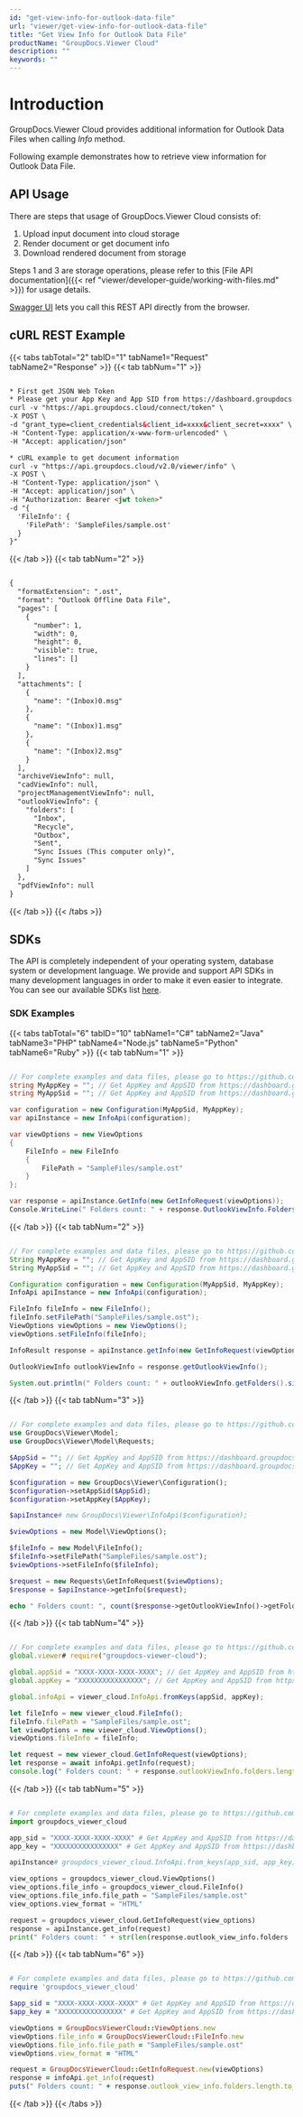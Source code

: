 ```yaml
---
id: "get-view-info-for-outlook-data-file"
url: "viewer/get-view-info-for-outlook-data-file"
title: "Get View Info for Outlook Data File"
productName: "GroupDocs.Viewer Cloud"
description: ""
keywords: ""
---
```


# Introduction #

GroupDocs.Viewer Cloud provides additional information for Outlook Data Files when calling *Info* method.

Following example demonstrates how to retrieve view information for Outlook Data File.

## API Usage ##

There are steps that usage of GroupDocs.Viewer Cloud consists of:

1. Upload input document into cloud storage
1. Render document or get document info
1. Download rendered document from storage

Steps 1 and 3 are storage operations, please refer to this [File API documentation]({{< ref "viewer/developer-guide/working-with-files.md" >}}) for usage details.

[Swagger UI](https://apireference.groupdocs.cloud/viewer/) lets you call this REST API directly from the browser.

## cURL REST Example ##

{{< tabs tabTotal="2" tabID="1" tabName1="Request" tabName2="Response" >}} {{< tab tabNum="1" >}}

```html

* First get JSON Web Token
* Please get your App Key and App SID from https://dashboard.groupdocs.cloud/#/apps. Kindly place App Key in "client_secret" and App SID in "client_id" argument.
curl -v "https://api.groupdocs.cloud/connect/token" \
-X POST \
-d "grant_type=client_credentials&client_id=xxxx&client_secret=xxxx" \
-H "Content-Type: application/x-www-form-urlencoded" \
-H "Accept: application/json"

* cURL example to get document information
curl -v "https://api.groupdocs.cloud/v2.0/viewer/info" \
-X POST \
-H "Content-Type: application/json" \
-H "Accept: application/json" \
-H "Authorization: Bearer <jwt token>"
-d "{
  'FileInfo': {
    'FilePath': 'SampleFiles/sample.ost'
  }
}"

```

{{< /tab >}} {{< tab tabNum="2" >}}

```html

{
  "formatExtension": ".ost",
  "format": "Outlook Offline Data File",
  "pages": [
    {
      "number": 1,
      "width": 0,
      "height": 0,
      "visible": true,
      "lines": []
    }
  ],
  "attachments": [
    {
      "name": "(Inbox)0.msg"
    },
    {
      "name": "(Inbox)1.msg"
    },
    {
      "name": "(Inbox)2.msg"
    }
  ],
  "archiveViewInfo": null,
  "cadViewInfo": null,
  "projectManagementViewInfo": null,
  "outlookViewInfo": {
    "folders": [
      "Inbox",
      "Recycle",
      "Outbox",
      "Sent",
      "Sync Issues (This computer only)",
      "Sync Issues"
    ]
  },
  "pdfViewInfo": null
}

```

{{< /tab >}} {{< /tabs >}}

## SDKs ##

The API is completely independent of your operating system, database system or development language. We provide and support API SDKs in many development languages in order to make it even easier to integrate. You can see our available SDKs list [here](https://github.com/groupdocs-viewer-cloud).

### SDK Examples ###

{{< tabs tabTotal="6" tabID="10" tabName1="C#" tabName2="Java" tabName3="PHP" tabName4="Node.js" tabName5="Python" tabName6="Ruby" >}} {{< tab tabNum="1" >}}

```csharp

// For complete examples and data files, please go to https://github.com/groupdocs-viewer-cloud/groupdocs-viewer-cloud-dotnet-samples
string MyAppKey = ""; // Get AppKey and AppSID from https://dashboard.groupdocs.cloud
string MyAppSid = ""; // Get AppKey and AppSID from https://dashboard.groupdocs.cloud

var configuration = new Configuration(MyAppSid, MyAppKey);
var apiInstance = new InfoApi(configuration);

var viewOptions = new ViewOptions
{
    FileInfo = new FileInfo
    {
        FilePath = "SampleFiles/sample.ost"
    }
};

var response = apiInstance.GetInfo(new GetInfoRequest(viewOptions));
Console.WriteLine(" Folders count: " + response.OutlookViewInfo.Folders.Count);

```

{{< /tab >}} {{< tab tabNum="2" >}}

```java

// For complete examples and data files, please go to https://github.com/groupdocs-viewer-cloud/groupdocs-viewer-cloud-java-samples
String MyAppKey = ""; // Get AppKey and AppSID from https://dashboard.groupdocs.cloud
String MyAppSid = ""; // Get AppKey and AppSID from https://dashboard.groupdocs.cloud

Configuration configuration = new Configuration(MyAppSid, MyAppKey);
InfoApi apiInstance = new InfoApi(configuration);

FileInfo fileInfo = new FileInfo();
fileInfo.setFilePath("SampleFiles/sample.ost");
ViewOptions viewOptions = new ViewOptions();
viewOptions.setFileInfo(fileInfo);

InfoResult response = apiInstance.getInfo(new GetInfoRequest(viewOptions));

OutlookViewInfo outlookViewInfo = response.getOutlookViewInfo();

System.out.println(" Folders count: " + outlookViewInfo.getFolders().size());

```

{{< /tab >}} {{< tab tabNum="3" >}}

```php

// For complete examples and data files, please go to https://github.com/groupdocs-viewer-cloud/groupdocs-viewer-cloud-php-samples
use GroupDocs\Viewer\Model;
use GroupDocs\Viewer\Model\Requests;

$AppSid = ""; // Get AppKey and AppSID from https://dashboard.groupdocs.cloud
$AppKey = ""; // Get AppKey and AppSID from https://dashboard.groupdocs.cloud

$configuration = new GroupDocs\Viewer\Configuration();
$configuration->setAppSid($AppSid);
$configuration->setAppKey($AppKey);

$apiInstance# new GroupDocs\Viewer\InfoApi($configuration);

$viewOptions = new Model\ViewOptions();

$fileInfo = new Model\FileInfo();
$fileInfo->setFilePath("SampleFiles/sample.ost");
$viewOptions->setFileInfo($fileInfo);

$request = new Requests\GetInfoRequest($viewOptions);
$response = $apiInstance->getInfo($request);

echo " Folders count: ", count($response->getOutlookViewInfo()->getFolders()), "\n";

```

{{< /tab >}} {{< tab tabNum="4" >}}

```javascript

// For complete examples and data files, please go to https://github.com/groupdocs-viewer-cloud/groupdocs-viewer-cloud-node-samples
global.viewer# require("groupdocs-viewer-cloud");

global.appSid = "XXXX-XXXX-XXXX-XXXX"; // Get AppKey and AppSID from https://dashboard.groupdocs.cloud
global.appKey = "XXXXXXXXXXXXXXXX"; // Get AppKey and AppSID from https://dashboard.groupdocs.cloud

global.infoApi = viewer_cloud.InfoApi.fromKeys(appSid, appKey);

let fileInfo = new viewer_cloud.FileInfo();
fileInfo.filePath = "SampleFiles/sample.ost";
let viewOptions = new viewer_cloud.ViewOptions();
viewOptions.fileInfo = fileInfo;

let request = new viewer_cloud.GetInfoRequest(viewOptions);
let response = await infoApi.getInfo(request);
console.log(" Folders count: " + response.outlookViewInfo.folders.length);

```

{{< /tab >}} {{< tab tabNum="5" >}}

```python

# For complete examples and data files, please go to https://github.com/groupdocs-viewer-cloud/groupdocs-viewer-cloud-python-samples
import groupdocs_viewer_cloud

app_sid = "XXXX-XXXX-XXXX-XXXX" # Get AppKey and AppSID from https://dashboard.groupdocs.cloud
app_key = "XXXXXXXXXXXXXXXX" # Get AppKey and AppSID from https://dashboard.groupdocs.cloud

apiInstance# groupdocs_viewer_cloud.InfoApi.from_keys(app_sid, app_key)

view_options = groupdocs_viewer_cloud.ViewOptions()
view_options.file_info = groupdocs_viewer_cloud.FileInfo()
view_options.file_info.file_path = "SampleFiles/sample.ost"
view_options.view_format = "HTML"

request = groupdocs_viewer_cloud.GetInfoRequest(view_options)
response = apiInstance.get_info(request)
print(" Folders count: " + str(len(response.outlook_view_info.folders

```

{{< /tab >}} {{< tab tabNum="6" >}}

```ruby

# For complete examples and data files, please go to https://github.com/groupdocs-viewer-cloud/groupdocs-viewer-cloud-ruby-samples
require 'groupdocs_viewer_cloud'

$app_sid = "XXXX-XXXX-XXXX-XXXX" # Get AppKey and AppSID from https://dashboard.groupdocs.cloud
$app_key = "XXXXXXXXXXXXXXXX" # Get AppKey and AppSID from https://dashboard.groupdocs.cloud

viewOptions = GroupDocsViewerCloud::ViewOptions.new
viewOptions.file_info = GroupDocsViewerCloud::FileInfo.new
viewOptions.file_info.file_path = "SampleFiles/sample.ost"
viewOptions.view_format = "HTML"

request = GroupDocsViewerCloud::GetInfoRequest.new(viewOptions)
response = infoApi.get_info(request)
puts(" Folders count: " + response.outlook_view_info.folders.length.to_s)

```

{{< /tab >}} {{< /tabs >}}


